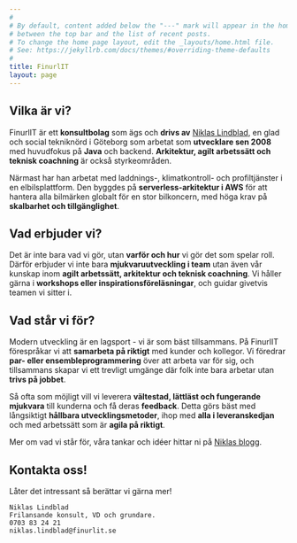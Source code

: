 ```yaml
---
#
# By default, content added below the "---" mark will appear in the home page
# between the top bar and the list of recent posts.
# To change the home page layout, edit the _layouts/home.html file.
# See: https://jekyllrb.com/docs/themes/#overriding-theme-defaults
#
title: FinurlIT
layout: page
---
```


## Vilka är vi?

FinurlIT är ett __konsultbolag__ som ägs och __drivs av__ [Niklas Lindblad](https://www.linkedin.com/in/niklaslindblad/), en glad och social tekniknörd i Göteborg som arbetat som __utvecklare sen 2008__ med huvudfokus på __Java__ och backend. __Arkitektur, agilt arbetssätt och teknisk coachning__ är också styrkeområden.

Närmast har han arbetat med laddnings-, klimatkontroll- och profiltjänster i en elbilsplattform. Den byggdes på __serverless-arkitektur i AWS__ för att hantera alla bilmärken globalt för en stor bilkoncern, med höga krav på __skalbarhet och tillgänglighet__.

## Vad erbjuder vi?

Det är inte bara vad vi gör, utan __varför och hur__ vi gör det som spelar roll. Därför erbjuder vi inte bara __mjukvaruutveckling i team__ utan även vår kunskap inom __agilt arbetssätt, arkitektur och teknisk coachning__. Vi håller gärna i __workshops eller inspirationsföreläsningar__, och guidar givetvis teamen vi sitter i.

## Vad står vi för?

Modern utveckling är en lagsport - vi är som bäst tillsammans. På FinurlIT förespråkar vi att __samarbeta på riktigt__ med kunder och kollegor. Vi föredrar __par- eller ensembleprogrammering__ över att arbeta var för sig, och tillsammans skapar vi ett trevligt umgänge där folk inte bara arbetar utan __trivs på jobbet__.

Så ofta som möjligt vill vi leverera __vältestad, lättläst och fungerande mjukvara__ till kunderna och få deras __feedback__. Detta görs bäst med långsiktigt __hållbara utvecklingsmetoder__, ihop med __alla i leveranskedjan__ och med arbetssätt som är __agila på riktigt__.

Mer om vad vi står för, våra tankar och idéer hittar ni på [Niklas blogg](https://blog.niklaslindblad.com/).

## Kontakta oss!

Låter det intressant så berättar vi gärna mer!

```
Niklas Lindblad
Frilansande konsult, VD och grundare.
0703 83 24 21
niklas.lindblad@finurlit.se
```